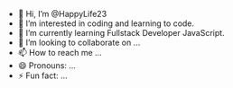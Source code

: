 - 👋 Hi, I’m @HappyLife23
- 👀 I’m interested in coding and learning to code.
- 🌱 I’m currently learning Fullstack Developer JavaScript.
- 💞️ I’m looking to collaborate on ...
- 📫 How to reach me ...
- 😄 Pronouns: ...
- ⚡ Fun fact: ...

<!---
HappyLife23/HappyLife23 is a ✨ special ✨ repository because its `README.md` (this file) appears on your GitHub profile.
You can click the Preview link to take a look at your changes.
--->
